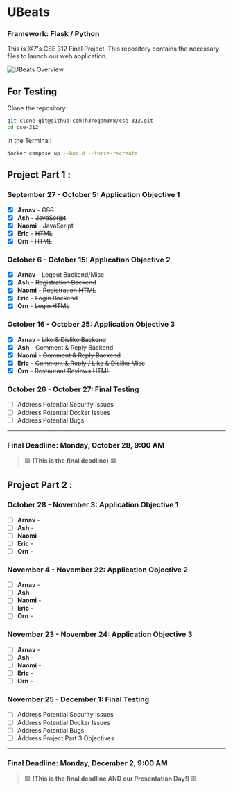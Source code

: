 # UBeats
### Framework: Flask / Python
This is @7's CSE 312 Final Project. This repository contains the necessary files to launch our web application. 

![UBeats Overview](static/video/docker.gif)

## For Testing

Clone the repository:

```bash
git clone git@github.com:h3rogam3r8/cse-312.git
cd cse-312
```

In the Terminal:

```bash
docker compose up --build --force-recreate
```

## Project Part 1 :

### September 27 - October 5: Application Objective 1
- [x] **Arnav** - ~~CSS~~
- [x] **Ash** - ~~JavaScript~~
- [x] **Naomi** - ~~JavaScript~~
- [x] **Eric** - ~~HTML~~
- [x] **Orn** - ~~HTML~~

### October 6 - October 15: Application Objective 2
- [x] **Arnav** - ~~Logout Backend/Misc~~
- [x] **Ash** - ~~Registration Backend~~
- [x] **Naomi** - ~~Registration HTML~~
- [x] **Eric** - ~~Login Backend~~
- [x] **Orn** - ~~Login HTML~~

### October 16 - October 25: Application Objective 3
- [x] **Arnav** - ~~Like & Dislike Backend~~
- [x] **Ash** - ~~Comment & Reply Backend~~
- [x] **Naomi** - ~~Comment & Reply Backend~~
- [x] **Eric** - ~~Comment & Reply / Like & Dislike Misc~~
- [x] **Orn** - ~~Restaurant Reviews HTML~~

### October 26 - October 27: Final Testing
- [ ] Address Potential Security Issues
- [ ] Address Potential Docker Issues
- [ ] Address Potential Bugs

---
### Final Deadline: **Monday, October 28, 9:00 AM** 
> 🟥 **(This is the final deadline)** 🟥

## Project Part 2 :

### October 28 - November 3: Application Objective 1
- [ ] **Arnav** - 
- [ ] **Ash** - 
- [ ] **Naomi** - 
- [ ] **Eric** - 
- [ ] **Orn** -

### November 4 - November 22: Application Objective 2
- [ ] **Arnav** - 
- [ ] **Ash** - 
- [ ] **Naomi** - 
- [ ] **Eric** - 
- [ ] **Orn** - 

### November 23 - November 24: Application Objective 3
- [ ] **Arnav** - 
- [ ] **Ash** - 
- [ ] **Naomi** - 
- [ ] **Eric** - 
- [ ] **Orn** -

### November 25 - December 1: Final Testing
- [ ] Address Potential Security Issues
- [ ] Address Potential Docker Issues
- [ ] Address Potential Bugs
- [ ] Address Project Part 3 Objectives

---
### Final Deadline: **Monday, December 2, 9:00 AM** 
> 🟥 **(This is the final deadline **AND** our Presentation Day!)** 🟥
